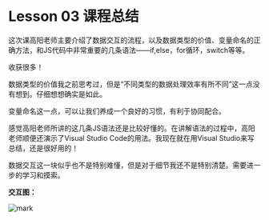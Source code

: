 # Lesson 03 课程总结
这次课高阳老师主要介绍了数据交互的流程，以及数据类型的价值、变量命名的正确方法，和JS代码中非常重要的几条语法——if,else，for循环，switch等等。

收获很多！

数据类型的价值我之前思考过，但是“不同类型的数据处理效率有所不同”这一点没有想到。仔细想想确实是如此。

变量命名这一点，可以让我们养成一个良好的习惯，有利于协同配合。

感觉高阳老师所讲的这几条JS语法还是比较好懂的。在讲解语法的过程中，高阳老师顺便还演示了Visual Studio Code的用法。我现在就在用Visual Studio来写总结，还是很好用的！

数据交互这一块似乎也不是特别难懂，但是对于细节我还不是特别清楚。需要进一步的学习和摸索。

**交互图：**

![mark](http://ou7elf9tx.bkt.clouddn.com/blog/170820/iBl7J3j5cj.jpg?imageslim)